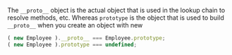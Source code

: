 
  The `__proto__` object is the actual object that is used in the lookup chain to resolve methods, etc. Whereas `prototype` is the object that is used to build `__proto__` when you create an object with new

  ```javascript
  ( new Employee ).__proto__ === Employee.prototype;
  ( new Employee ).prototype === undefined;
  ```
